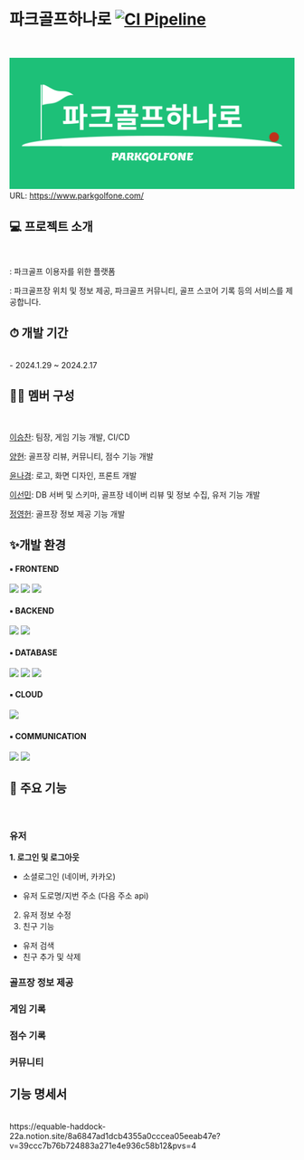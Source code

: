 # 파크골프하나로  [![CI Pipeline](https://github.com/ParkGolfOne/pirogramming_final_project/actions/workflows/django.yml/badge.svg)](https://github.com/ParkGolfOne/pirogramming_final_project/actions/workflows/django.yml)

<br>
<p align="justify">
  <a href="https://www.parkgolfone.com/"><img src="docs/parkgolf_logo.gif"></a>
  URL: <a href="https://www.parkgolfone.com/">https://www.parkgolfone.com/</a>
</p>


## 💻 프로젝트 소개

<br>
<p align="justify">
: 파크골프 이용자를 위한 플랫폼
  
: 파크골프장 위치 및 정보 제공, 파크골프 커뮤니티, 골프 스코어 기록 등의 서비스를 제공합니다.
</p>


## ⏱ 개발 기간

<br>
- 2024.1.29 ~ 2024.2.17


## 🙍‍♂️ 멤버 구성

<br>
<p>
<a href="https://github.com/chan000518">이승찬</a>: 팀장, 게임 기능 개발, CI/CD
  
<a href="https://github.com/yanghyeonee">양현</a>: 골프장 리뷰, 커뮤니티, 점수 기능 개발  

<a href="https://github.com/nakyeongg">윤나경</a>: 로고, 화면 디자인, 프론트 개발  

<a href="https://github.com/Phoebe125">이선민</a>: DB 서버 및 스키마, 골프장 네이버 리뷰 및 정보 수집, 유저 기능 개발  

<a href="https://github.com/jjyyhh0208">정영헌</a>: 골프장 정보 제공 기능 개발  
</p>


## ✨개발 환경

#### ▪ FRONTEND
<p>
<img src="https://img.shields.io/badge/HTML-239120?style=for-the-badge&logo=html5&logoColor=white">
<img src="https://img.shields.io/badge/JavaScript-F7DF1E?style=for-the-badge&logo=JavaScript&logoColor=white">
<img src="https://img.shields.io/badge/CSS3-1572B6?style=for-the-badge&logo=CSS3&logoColor=white">
</p>

#### ▪ BACKEND
<p>
<img src="https://img.shields.io/badge/Python-14354C?style=for-the-badge&logo=python&logoColor=white"/>
<img src="https://img.shields.io/badge/Django-092E20?style=for-the-badge&logo=django&logoColor=white"/>
</p>

#### ▪ DATABASE
<p>
<img src="https://img.shields.io/badge/MySQL-00000F?style=for-the-badge&logo=mysql&logoColor=white">
<img src="https://img.shields.io/badge/Amazon_S3-569A31?style=for-the-badge&logo=amazons3&logoColor=white">
<img src="https://img.shields.io/badge/SQLite-003B57?style=for-the-badge&logo=SQLite&logoColor=white">
</p>

#### ▪ CLOUD
<p>
<img src="https://img.shields.io/badge/Amazon_AWS-FF9900?style=for-the-badge&logo=amazonaws&logoColor=white">
</p>

#### ▪ COMMUNICATION
<p>
<img src="https://img.shields.io/badge/GIT-E44C30?style=for-the-badge&logo=git&logoColor=white">
<img src="https://img.shields.io/badge/Discord-7289DA?style=for-the-badge&logo=discord&logoColor=white">
</p>


## 📌 주요 기능

<br>

### 유저

**1. 로그인 및 로그아웃**

- 소셜로그인 (네이버, 카카오)

- 유저 도로명/지번 주소 (다음 주소 api)

2. 유저 정보 수정
3. 친구 기능

- 유저 검색
- 친구 추가 및 삭제

### 골프장 정보 제공

### 게임 기록

### 점수 기록

### 커뮤니티


## 기능 명세서

<br>
https://equable-haddock-22a.notion.site/8a6847ad1dcb4355a0cccea05eeab47e?v=39ccc7b76b724883a271e4e936c58b12&pvs=4
